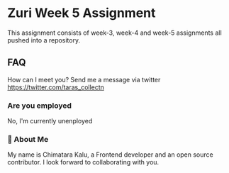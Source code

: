 # Zuri Week 5 Assignment
This assignment consists of week-3, week-4 and week-5 assignments all pushed into a repository.

## FAQ
How can I meet you?
Send me a message via twitter https://twitter.com/taras_collectn

### Are you employed
No, I'm currently unenployed

### 🚀 About Me
My name is Chimatara Kalu, a Frontend developer and an open source contributor. I look forward to collaborating with you.